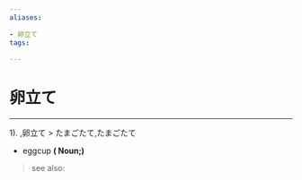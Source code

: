 ```yaml
---
aliases:
    
- 卵立て
tags:
    
---
```


# 卵立て
---
1).
,卵立て > たまごたて,たまごたて

- eggcup
**( Noun;)**
> see also: 
            